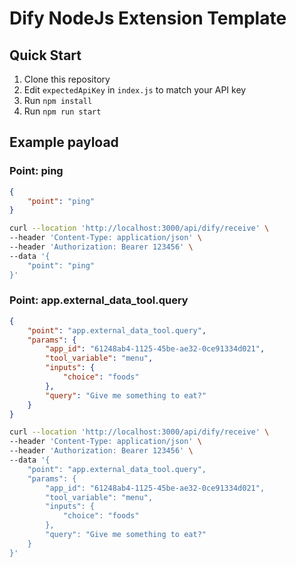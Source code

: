 # Dify NodeJs Extension Template

## Quick Start

1. Clone this repository
2. Edit `expectedApiKey` in `index.js` to match your API key
3. Run `npm install`
4. Run `npm run start`

## Example payload

### Point: ping

```json
{
    "point": "ping"
}
```

```bash
curl --location 'http://localhost:3000/api/dify/receive' \
--header 'Content-Type: application/json' \
--header 'Authorization: Bearer 123456' \
--data '{
    "point": "ping"
}'
```

### Point: app.external_data_tool.query
```json
{
    "point": "app.external_data_tool.query",
    "params": {
        "app_id": "61248ab4-1125-45be-ae32-0ce91334d021",
        "tool_variable": "menu",
        "inputs": {
            "choice": "foods"
        },
        "query": "Give me something to eat?"
    }
}
```

```bash
curl --location 'http://localhost:3000/api/dify/receive' \
--header 'Content-Type: application/json' \
--header 'Authorization: Bearer 123456' \
--data '{
    "point": "app.external_data_tool.query",
    "params": {
        "app_id": "61248ab4-1125-45be-ae32-0ce91334d021",
        "tool_variable": "menu",
        "inputs": {
            "choice": "foods"
        },
        "query": "Give me something to eat?"
    }
}'
```
